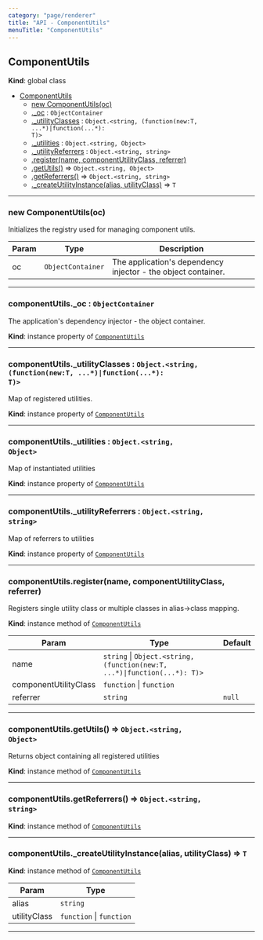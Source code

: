 ```yaml
---
category: "page/renderer"
title: "API - ComponentUtils"
menuTitle: "ComponentUtils"
---
```


## ComponentUtils&nbsp;<a name="ComponentUtils" href="https://github.com/seznam/ima/blob/v18.0.0-rc.2/packages/core/src/page/renderer/ComponentUtils.js#L8" target="_blank"><span class="icon"><i class="fas fa-external-link-alt fa-xs"></i></span></a>
**Kind**: global class  

* [ComponentUtils](#ComponentUtils)
    * [new ComponentUtils(oc)](#new_ComponentUtils_new)
    * [._oc](#ComponentUtils+_oc) : <code>ObjectContainer</code>
    * [._utilityClasses](#ComponentUtils+_utilityClasses) : <code>Object.&lt;string, (function(new:T, ...\*)\|function(...\*): T)&gt;</code>
    * [._utilities](#ComponentUtils+_utilities) : <code>Object.&lt;string, Object&gt;</code>
    * [._utilityReferrers](#ComponentUtils+_utilityReferrers) : <code>Object.&lt;string, string&gt;</code>
    * [.register(name, componentUtilityClass, referrer)](#ComponentUtils+register)
    * [.getUtils()](#ComponentUtils+getUtils) ⇒ <code>Object.&lt;string, Object&gt;</code>
    * [.getReferrers()](#ComponentUtils+getReferrers) ⇒ <code>Object.&lt;string, string&gt;</code>
    * [._createUtilityInstance(alias, utilityClass)](#ComponentUtils+_createUtilityInstance) ⇒ <code>T</code>


* * *

### new ComponentUtils(oc)&nbsp;<a name="new_ComponentUtils_new"></a>
Initializes the registry used for managing component utils.


| Param | Type | Description |
| --- | --- | --- |
| oc | <code>ObjectContainer</code> | The application's dependency injector - the        object container. |


* * *

### componentUtils.\_oc : <code>ObjectContainer</code>&nbsp;<a name="ComponentUtils+_oc" href="https://github.com/seznam/ima/blob/v18.0.0-rc.2/packages/core/src/page/renderer/ComponentUtils.js#L14" target="_blank"><span class="icon"><i class="fas fa-external-link-alt fa-xs"></i></span></a>
The application's dependency injector - the object container.

**Kind**: instance property of [<code>ComponentUtils</code>](#ComponentUtils)  

* * *

### componentUtils.\_utilityClasses : <code>Object.&lt;string, (function(new:T, ...\*)\|function(...\*): T)&gt;</code>&nbsp;<a name="ComponentUtils+_utilityClasses" href="https://github.com/seznam/ima/blob/v18.0.0-rc.2/packages/core/src/page/renderer/ComponentUtils.js#L21" target="_blank"><span class="icon"><i class="fas fa-external-link-alt fa-xs"></i></span></a>
Map of registered utilities.

**Kind**: instance property of [<code>ComponentUtils</code>](#ComponentUtils)  

* * *

### componentUtils.\_utilities : <code>Object.&lt;string, Object&gt;</code>&nbsp;<a name="ComponentUtils+_utilities" href="https://github.com/seznam/ima/blob/v18.0.0-rc.2/packages/core/src/page/renderer/ComponentUtils.js#L28" target="_blank"><span class="icon"><i class="fas fa-external-link-alt fa-xs"></i></span></a>
Map of instantiated utilities

**Kind**: instance property of [<code>ComponentUtils</code>](#ComponentUtils)  

* * *

### componentUtils.\_utilityReferrers : <code>Object.&lt;string, string&gt;</code>&nbsp;<a name="ComponentUtils+_utilityReferrers" href="https://github.com/seznam/ima/blob/v18.0.0-rc.2/packages/core/src/page/renderer/ComponentUtils.js#L35" target="_blank"><span class="icon"><i class="fas fa-external-link-alt fa-xs"></i></span></a>
Map of referrers to utilities

**Kind**: instance property of [<code>ComponentUtils</code>](#ComponentUtils)  

* * *

### componentUtils.register(name, componentUtilityClass, referrer)&nbsp;<a name="ComponentUtils+register" href="https://github.com/seznam/ima/blob/v18.0.0-rc.2/packages/core/src/page/renderer/ComponentUtils.js#L45" target="_blank"><span class="icon"><i class="fas fa-external-link-alt fa-xs"></i></span></a>
Registers single utility class or multiple classes in alias->class mapping.

**Kind**: instance method of [<code>ComponentUtils</code>](#ComponentUtils)  

| Param | Type | Default |
| --- | --- | --- |
| name | <code>string</code> \| <code>Object.&lt;string, (function(new:T, ...\*)\|function(...\*): T)&gt;</code> |  | 
| componentUtilityClass | <code>function</code> \| <code>function</code> |  | 
| referrer | <code>string</code> | <code>null</code> | 


* * *

### componentUtils.getUtils() ⇒ <code>Object.&lt;string, Object&gt;</code>&nbsp;<a name="ComponentUtils+getUtils" href="https://github.com/seznam/ima/blob/v18.0.0-rc.2/packages/core/src/page/renderer/ComponentUtils.js#L83" target="_blank"><span class="icon"><i class="fas fa-external-link-alt fa-xs"></i></span></a>
Returns object containing all registered utilities

**Kind**: instance method of [<code>ComponentUtils</code>](#ComponentUtils)  

* * *

### componentUtils.getReferrers() ⇒ <code>Object.&lt;string, string&gt;</code>&nbsp;<a name="ComponentUtils+getReferrers" href="https://github.com/seznam/ima/blob/v18.0.0-rc.2/packages/core/src/page/renderer/ComponentUtils.js#L106" target="_blank"><span class="icon"><i class="fas fa-external-link-alt fa-xs"></i></span></a>
**Kind**: instance method of [<code>ComponentUtils</code>](#ComponentUtils)  

* * *

### componentUtils.\_createUtilityInstance(alias, utilityClass) ⇒ <code>T</code>&nbsp;<a name="ComponentUtils+_createUtilityInstance" href="https://github.com/seznam/ima/blob/v18.0.0-rc.2/packages/core/src/page/renderer/ComponentUtils.js#L116" target="_blank"><span class="icon"><i class="fas fa-external-link-alt fa-xs"></i></span></a>
**Kind**: instance method of [<code>ComponentUtils</code>](#ComponentUtils)  

| Param | Type |
| --- | --- |
| alias | <code>string</code> | 
| utilityClass | <code>function</code> \| <code>function</code> | 


* * *

